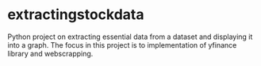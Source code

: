 # extractingstockdata
Python project on extracting essential data from a dataset and displaying it into a graph. The focus in this project is to implementation of yfinance library and webscrapping.
